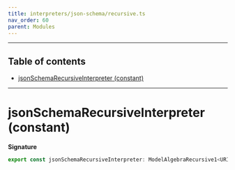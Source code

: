 ```yaml
---
title: interpreters/json-schema/recursive.ts
nav_order: 60
parent: Modules
---
```


---

<h2 class="text-delta">Table of contents</h2>

- [jsonSchemaRecursiveInterpreter (constant)](#jsonschemarecursiveinterpreter-constant)

---

# jsonSchemaRecursiveInterpreter (constant)

**Signature**

```ts
export const jsonSchemaRecursiveInterpreter: ModelAlgebraRecursive1<URI> = ...
```
